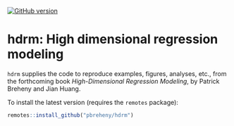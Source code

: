 [![GitHub version](https://img.shields.io/static/v1?label=GitHub&message=0.12.0&color=blue&logo=github)](https://github.com/pbreheny/hdrm)

# hdrm: High dimensional regression modeling

`hdrm` supplies the code to reproduce examples, figures, analyses, etc., from the forthcoming book *High-Dimensional Regression Modeling*, by Patrick Breheny and Jian Huang.

To install the latest version (requires the `remotes` package):

```r
remotes::install_github("pbreheny/hdrm")
```
